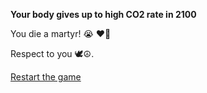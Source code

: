 **Your body gives up to high CO2 rate in 2100**

You die a martyr! 😭 ♥💖

Respect to you 🕊☮.

[Restart the game](../begin-journey.md) 